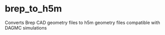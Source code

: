 # brep_to_h5m
Converts Brep CAD geometry files to h5m geometry files compatible with DAGMC simulations
